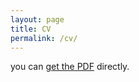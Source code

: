 ```yaml
---
layout: page
title: CV
permalink: /cv/
---
```


you can [get the PDF]({{akamoske.github.io}}/images/Kamoske_CV_Working_20180807.pdf) directly.

